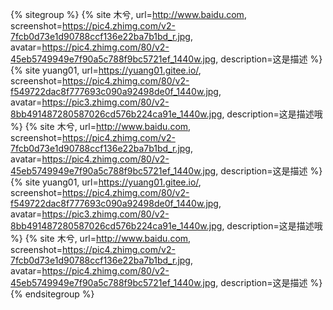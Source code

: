 {% sitegroup %}
    {% site 木兮, url=http://www.baidu.com, screenshot=https://pic4.zhimg.com/v2-7fcb0d73e1d90788ccf136e22ba7b1bd_r.jpg, avatar=https://pic4.zhimg.com/80/v2-45eb5749949e7f90a5c788f9bc5721ef_1440w.jpg, description=这是描述 %}
    {% site yuang01, url=https://yuang01.gitee.io/, screenshot=https://pic4.zhimg.com/80/v2-f549722dac8f777693c090a92498de0f_1440w.jpg, avatar=https://pic3.zhimg.com/80/v2-8bb491487280587026cd576b224ca91e_1440w.jpg, description=这是描述哦 %}
    {% site 木兮, url=http://www.baidu.com, screenshot=https://pic4.zhimg.com/v2-7fcb0d73e1d90788ccf136e22ba7b1bd_r.jpg, avatar=https://pic4.zhimg.com/80/v2-45eb5749949e7f90a5c788f9bc5721ef_1440w.jpg, description=这是描述 %}
    {% site yuang01, url=https://yuang01.gitee.io/, screenshot=https://pic4.zhimg.com/80/v2-f549722dac8f777693c090a92498de0f_1440w.jpg, avatar=https://pic3.zhimg.com/80/v2-8bb491487280587026cd576b224ca91e_1440w.jpg, description=这是描述哦 %}
    {% site 木兮, url=http://www.baidu.com, screenshot=https://pic4.zhimg.com/v2-7fcb0d73e1d90788ccf136e22ba7b1bd_r.jpg, avatar=https://pic4.zhimg.com/80/v2-45eb5749949e7f90a5c788f9bc5721ef_1440w.jpg, description=这是描述 %}
{% endsitegroup %}
